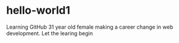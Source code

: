 # hello-world1
Learning GitHub 
31 year old female making a career change in web development. Let the learing begin  
